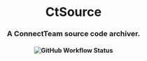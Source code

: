 <h1 align="center">CtSource</h1>
<h3 align="center">A ConnectTeam source code archiver.</h3>

<h4 align="center"><img alt="GitHub Workflow Status" src="https://img.shields.io/github/actions/workflow/status/ConnectSource/Ct-source/.github/workflows/download.yml?branch=master&label=automation&logo=circleci&style=for-the-badge"></h4>
